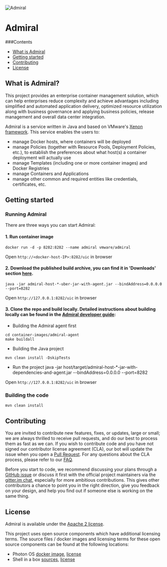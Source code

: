 ![Admiral](https://vmware.github.io/admiral/assets/img/admiral.png "VMware Admiral")

# Admiral

###Contents
- [What is Admiral](#what-is-admiral)
- [Getting started](#getting-started)
- [Contributing](#contributing)
- [License](#license)

## What is Admiral?

This project provides an enterprise container management solution, which can help enterprises reduce complexity and achieve advantages including simplified and automated application delivery, optimized resource utilization along with business governance and applying business policies, release management and overall data center integration. 

Admiral is a service written in Java and based on VMware's [Xenon framework](https://github.com/vmware/xenon/). This service enables the users to:
- manage Docker hosts, where containers will be deployed
- manage Policies (together with Resource Pools, Deployment Policies, etc.), to establish the preferences about what host(s) a container deployment will actually use
- manage Templates (including one or more container images) and Docker Registries
- manage Containers and Applications
- manage other common and required entities like credentials, certificates, etc.

## Getting started

### Running Admiral

There are three ways you can start Admiral:

#### 1. Run container image

```shell
docker run -d -p 8282:8282 --name admiral vmware/admiral
```
Open `http://<docker-host-IP>:8282/uic` in browser

#### 2. Download the published build archive, you can find it in 'Downloads' section [here](https://bintray.com/vmware/admiral/admiral).

```shell
java -jar admiral-host-*-uber-jar-with-agent.jar --bindAddress=0.0.0.0 --port=8282
```
Open `http://127.0.0.1:8282/uic` in browser

#### 3. Clone the repo and build locally. Detailed instructions about building locally can be found in the [Admiral developer guide](https://github.com/vmware/admiral/wiki/Developer-Guide):

* Building the Admiral agent first
```shell
cd container-images/admiral-agent
make buildall
```

* Building the Java project
```shell
mvn clean install -DskipTests
```

* Run the project
java -jar host/target/admiral-host-*-jar-with-dependencies-and-agent.jar --bindAddress=0.0.0.0 --port=8282

Open `http://127.0.0.1:8282/uic` in browser

### Building the code

```shell
mvn clean install
```

## Contributing

You are invited to contribute new features, fixes, or updates, large or small; we are always thrilled to receive pull requests, and do our best to process them as fast as we can. If you wish to contribute code and you have not signed our contributor license agreement (CLA), our bot will update the issue when you open a [Pull Request](https://help.github.com/articles/creating-a-pull-request). For any questions about the CLA process, please refer to our [FAQ](https://cla.vmware.com/faq).

Before you start to code, we recommend discussing your plans through a  [GitHub issue](https://github.com/vmware/admiral/issues) or discuss it first with the official project maintainers via the [gitter.im chat](https://gitter.im/project-admiral/Lobby), especially for more ambitious contributions. This gives other contributors a chance to point you in the right direction, give you feedback on your design, and help you find out if someone else is working on the same thing.

## License

Admiral is available under the [Apache 2 license](LICENSE).

This project uses open source components which have additional licensing terms.  The source files / docker images and licensing terms for these open source components can be found at the following locations:

- Photon OS [docker image](https://hub.docker.com/_/photon/), [license](https://github.com/vmware/photon/blob/master/COPYING)
- Shell in a box [sources](https://github.com/shellinabox), [license](https://github.com/shellinabox/shellinabox/blob/master/GPL-2)

